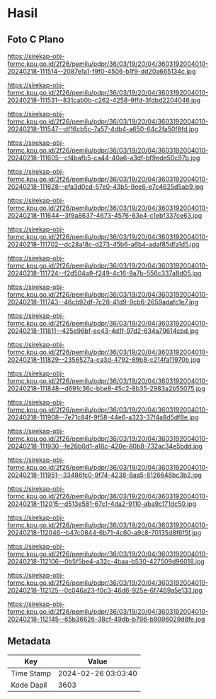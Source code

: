 # Hasil

## Foto C Plano

https://sirekap-obj-formc.kpu.go.id/2f26/pemilu/pdpr/36/03/19/20/04/3603192004010-20240218-111514--2087e1a1-f9f0-4506-b1f9-dd20a665134c.jpg

https://sirekap-obj-formc.kpu.go.id/2f26/pemilu/pdpr/36/03/19/20/04/3603192004010-20240218-111531--831cab0b-c262-4258-9ffd-3fdbd2204046.jpg

https://sirekap-obj-formc.kpu.go.id/2f26/pemilu/pdpr/36/03/19/20/04/3603192004010-20240218-111547--df16cb5c-7a57-4db4-a650-64c2fa50f8fd.jpg

https://sirekap-obj-formc.kpu.go.id/2f26/pemilu/pdpr/36/03/19/20/04/3603192004010-20240218-111605--cf4bafb5-ca44-40a6-a3df-bf9ede50c97b.jpg

https://sirekap-obj-formc.kpu.go.id/2f26/pemilu/pdpr/36/03/19/20/04/3603192004010-20240218-111628--efa3d0cd-57e0-43b5-9ee6-e7c4625d5ab9.jpg

https://sirekap-obj-formc.kpu.go.id/2f26/pemilu/pdpr/36/03/19/20/04/3603192004010-20240218-111644--3f9a8637-4673-4576-83e4-c1ebf337ce63.jpg

https://sirekap-obj-formc.kpu.go.id/2f26/pemilu/pdpr/36/03/19/20/04/3603192004010-20240218-111702--dc28a18c-d273-45b6-a6b4-adaf85dfa1d5.jpg

https://sirekap-obj-formc.kpu.go.id/2f26/pemilu/pdpr/36/03/19/20/04/3603192004010-20240218-111724--f2d504a9-f249-4c16-9a7b-556c337a8d05.jpg

https://sirekap-obj-formc.kpu.go.id/2f26/pemilu/pdpr/36/03/19/20/04/3603192004010-20240218-111743--46cb92df-7c28-41d9-9cb6-2659adafc1e7.jpg

https://sirekap-obj-formc.kpu.go.id/2f26/pemilu/pdpr/36/03/19/20/04/3603192004010-20240218-111811--425e96bf-ec43-4d1f-97d2-634a79614cbd.jpg

https://sirekap-obj-formc.kpu.go.id/2f26/pemilu/pdpr/36/03/19/20/04/3603192004010-20240218-111829--2356527a-ca3d-4792-89b8-c214fa11970b.jpg

https://sirekap-obj-formc.kpu.go.id/2f26/pemilu/pdpr/36/03/19/20/04/3603192004010-20240218-111848--d691c36c-bbe8-45c2-8b35-2983a2b55075.jpg

https://sirekap-obj-formc.kpu.go.id/2f26/pemilu/pdpr/36/03/19/20/04/3603192004010-20240218-111908--7e71c84f-9f58-44e6-a323-37f4a8d5df8e.jpg

https://sirekap-obj-formc.kpu.go.id/2f26/pemilu/pdpr/36/03/19/20/04/3603192004010-20240218-111930--fe26b0d1-a18c-420e-80b8-732ac34e5bdd.jpg

https://sirekap-obj-formc.kpu.go.id/2f26/pemilu/pdpr/36/03/19/20/04/3603192004010-20240218-111951--33486fc0-9f74-4238-8aa5-8126648bc3b2.jpg

https://sirekap-obj-formc.kpu.go.id/2f26/pemilu/pdpr/36/03/19/20/04/3603192004010-20240218-112015--d513e581-67c1-4da2-9110-aba9c171dc50.jpg

https://sirekap-obj-formc.kpu.go.id/2f26/pemilu/pdpr/36/03/19/20/04/3603192004010-20240218-112046--b47c0844-6b71-4c60-a9c8-70135d8f6f5f.jpg

https://sirekap-obj-formc.kpu.go.id/2f26/pemilu/pdpr/36/03/19/20/04/3603192004010-20240218-112106--0b5f5be4-a32c-4baa-b530-427509d96018.jpg

https://sirekap-obj-formc.kpu.go.id/2f26/pemilu/pdpr/36/03/19/20/04/3603192004010-20240218-112125--0c046a23-f0c3-46d6-925e-6f7469a5e133.jpg

https://sirekap-obj-formc.kpu.go.id/2f26/pemilu/pdpr/36/03/19/20/04/3603192004010-20240218-112145--65b36626-38cf-49db-b796-b9096029d8fe.jpg


## Metadata

| Key        | Value               |
| ---------- | ------------------- |
| Time Stamp | 2024-02-26 03:03:40 |
| Kode Dapil | 3603                |



